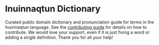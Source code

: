 
# Inuinnaqtun Dictionary

Curated public domain dictionary and pronunciation guide for terms in the Inuinnaqtun language. See the [contributing guide](https://github.com/drumworkteam/term/blob/make/.github/contributing.md) for details on how to contribute. We would love your support, even if it is just fixing a word or adding a single definition. Thank you for all your help!